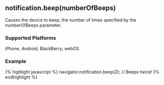 notification.beep(numberOfBeeps)
------------------
Causes the device to beep, the number of times specified by the numberOfBeeps parameter.

### Supported Platforms ###
iPhone, Android, BlackBerry, webOS

### Example ###
{% highlight javascript %}
	navigator.notification.beep(2); // Beeps twice!
{% endhighlight %}